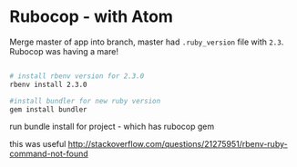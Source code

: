 # Rubocop - with Atom

Merge master of app into branch, master had `.ruby_version` file with `2.3`.
Rubocop was having a mare!

```bash

# install rbenv version for 2.3.0
rbenv install 2.3.0

#install bundler for new ruby version
gem install bundler
```
run bundle install for project - which has rubocop gem

this was useful http://stackoverflow.com/questions/21275951/rbenv-ruby-command-not-found
